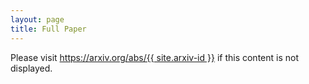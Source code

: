 ```yaml
---
layout: page
title: Full Paper
---
```

<!--
 * @Author: Conghao Wong
 * @Date: 2025-03-12 16:08:08
 * @LastEditors: Conghao Wong
 * @LastEditTime: 2025-03-12 16:15:49
 * @Github: https://cocoon2wong.github.io
 * Copyright 2025 Conghao Wong, All Rights Reserved.
-->

Please visit [https://arxiv.org/abs/{{ site.arxiv-id }}](https://arxiv.org/abs/{{site.arxiv-id}}) if this content is not displayed.

<object data="https://arxiv.org/pdf/{{ site.arxiv-id }}" type="application/pdf" width="100%" height=800px>

</object>
